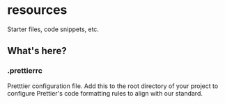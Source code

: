 # resources
Starter files, code snippets, etc.

## What's here?

### .prettierrc
Pretttier configuration file. Add this to the root directory of your project to configure Prettier's code formatting rules to align with our standard.